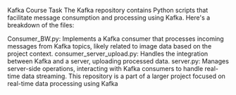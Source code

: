 Kafka Course Task
The Kafka repository contains Python scripts that facilitate message consumption and processing using Kafka. Here's a breakdown of the files:

Consumer_BW.py: Implements a Kafka consumer that processes incoming messages from Kafka topics, likely related to image data based on the project context.
consumer_server_upload.py: Handles the integration between Kafka and a server, uploading processed data.
server.py: Manages server-side operations, interacting with Kafka consumers to handle real-time data streaming.
This repository is a part of a larger project focused on real-time data processing using Kafka
